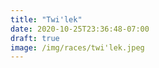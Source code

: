 ```yaml
---
title: "Twi'lek"
date: 2020-10-25T23:36:48-07:00
draft: true
image: /img/races/twi'lek.jpeg
---
```


